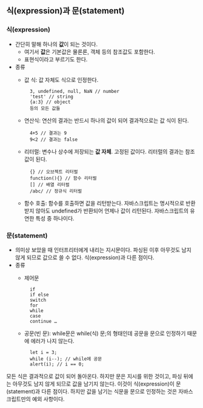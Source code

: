 ## 식(expression)과 문(statement)
### 식(expression)
- 간단히 말해 하나의 **값**이 되는 것이다.
    + 여기서 **값**은 기본값은 물론론, 객체 등의 참조값도 포함한다.
    + 표현식이라고 부르기도 한다.
- 종류
    + 값 식: 값 자체도 식으로 인정한다.
            
            3, undefined, null, NaN // number
            'test' // string
            {a:3} // object 
            등의 모든 값들
    + 연산식: 연산의 결과는 반드시 하나의 값이 되어 결과적으로는 값 식이 된다.
            
            4+5 // 결과는 9
            9<2 // 결과는 false
    + 리터럴: 변수나 상수에 저장되는 **값 자체**. 고정된 값이다. 리터럴의 결과는 참조값이 된다.
            
            {} // 오브젝트 리터럴
            function(){} // 함수 리터럴
            [] // 배열 리터럴
            /abc/ // 정규식 리터럴
    + 함수 호출: 함수를 호출하면 값을 리턴받는다. 자바스크립트는 명시적으로 반환받지 않아도 undefined가 반환되어 언제나 값이 리턴된다. 자바스크립트의 유연한 특성 중 하나이다.
### 문(statement)
- 의미상 보았을 때 인터프리터에게 내리는 지시문이다. 파싱된 이후 아무것도 남지 않게 되므로 값으로 쓸 수 없다. 식(expression)과 다른 점이다.
- 종류
    + 제어문

            if
            if else
            switch
            for
            while
            case
            continue …
    + 공문(빈 문): while문은 while(식) 문;의 형태인데 공문을 문으로 인정하기 때문에 에러가 나지 않는다.
    
            let i = 3;
            while (i--); // while에 공문
            alert(i); // i == 0;

모든 식은 결과적으로 값이 되어 돌아온다. 하지만 문은 지시를 위한 것이고, 파싱 뒤에는 아무것도 남지 않게 되므로 값을 남기지 않는다. 이것이 식(expression)이 문(statement)과 다른 점이다. 하지만 값을 남기는 식문을 문으로 인정하는 것은 자바스크립트만의 예외 사항이다.